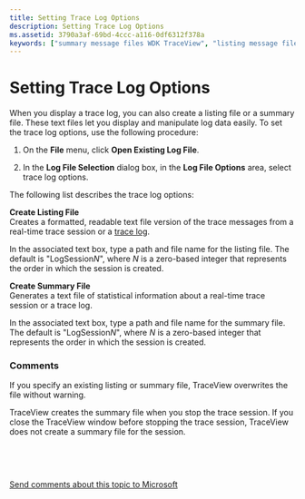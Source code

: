 ```yaml
---
title: Setting Trace Log Options
description: Setting Trace Log Options
ms.assetid: 3790a3af-69bd-4ccc-a116-0df6312f378a
keywords: ["summary message files WDK TraceView", "listing message files WDK", "trace logs WDK TraceView , setting options", "log files WDK TraceView , setting options"]
---
```


# Setting Trace Log Options


When you display a trace log, you can also create a listing file or a summary file. These text files let you display and manipulate log data easily. To set the trace log options, use the following procedure:

1.  On the **File** menu, click **Open Existing Log File**.

2.  In the **Log File Selection** dialog box, in the **Log File Options** area, select trace log options.

The following list describes the trace log options:

<span id="Create_Listing_File"></span><span id="create_listing_file"></span><span id="CREATE_LISTING_FILE"></span>**Create Listing File**  
Creates a formatted, readable text file version of the trace messages from a real-time trace session or a [trace log](trace-log.md).

In the associated text box, type a path and file name for the listing file. The default is "LogSession*N*", where *N* is a zero-based integer that represents the order in which the session is created.

<span id="Create_Summary_File"></span><span id="create_summary_file"></span><span id="CREATE_SUMMARY_FILE"></span>**Create Summary File**  
Generates a text file of statistical information about a real-time trace session or a trace log.

In the associated text box, type a path and file name for the summary file. The default is "LogSession*N*", where *N* is a zero-based integer that represents the order in which the session is created.

### <span id="comments"></span><span id="COMMENTS"></span>Comments

If you specify an existing listing or summary file, TraceView overwrites the file without warning.

TraceView creates the summary file when you stop the trace session. If you close the TraceView window before stopping the trace session, TraceView does not create a summary file for the session.

 

 

[Send comments about this topic to Microsoft](mailto:wsddocfb@microsoft.com?subject=Documentation%20feedback%20[devtest\devtest]:%20Setting%20Trace%20Log%20Options%20%20RELEASE:%20%2811/17/2016%29&body=%0A%0APRIVACY%20STATEMENT%0A%0AWe%20use%20your%20feedback%20to%20improve%20the%20documentation.%20We%20don't%20use%20your%20email%20address%20for%20any%20other%20purpose,%20and%20we'll%20remove%20your%20email%20address%20from%20our%20system%20after%20the%20issue%20that%20you're%20reporting%20is%20fixed.%20While%20we're%20working%20to%20fix%20this%20issue,%20we%20might%20send%20you%20an%20email%20message%20to%20ask%20for%20more%20info.%20Later,%20we%20might%20also%20send%20you%20an%20email%20message%20to%20let%20you%20know%20that%20we've%20addressed%20your%20feedback.%0A%0AFor%20more%20info%20about%20Microsoft's%20privacy%20policy,%20see%20http://privacy.microsoft.com/default.aspx. "Send comments about this topic to Microsoft")




